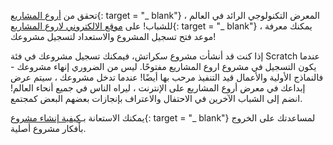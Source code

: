 تحقق من [أروع المشاريع](https://coolestprojects.org/){: target = "_ blank"} ، المعرض التكنولوجي الرائد في العالم للشباب! على [موقع الالكتروني لاروع المشاريع](https://coolestprojects.org/){: target = "_ blank"} ، يمكنك معرفة موعد فتح تسجيل المشروع والاستعداد لتسجيل مشروعك!

إذا كنت قد أنشأت مشروع سكراتش، فيمكنك تسجيل مشروعك في فئة Scratch عندما يكون التسجيل في مشروع اروع المشاريع مفتوحًا. ليس من الضروري إنهاء مشروعك - فالنماذج الأولية والأعمال قيد التنفيذ مرحب بها أيضًا! عندما تدخل مشروعك ، سيتم عرض إبداعك في معرض أروع المشاريع على الإنترنت ، ليراه الناس في جميع أنحاء العالم! انضم إلى الشباب الآخرين في الاحتفال والاعتراف بإنجازات بعضهم البعض كمجتمع.

يمكنك الاستعانة بـ[كيفية إنشاء مشروع](https://coolestprojects.org/2020/03/31/how-to-make-a-project-workbook-and-additional-resources/){: target = "_ blank"} لمساعدتك على الخروج بأفكار مشروع أصلية.
